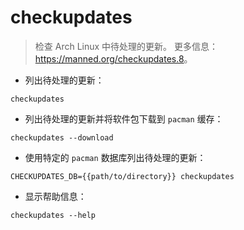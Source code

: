 # checkupdates

> 检查 Arch Linux 中待处理的更新。
> 更多信息：<https://manned.org/checkupdates.8>。

- 列出待处理的更新：

`checkupdates`

- 列出待处理的更新并将软件包下载到 `pacman` 缓存：

`checkupdates --download`

- 使用特定的 `pacman` 数据库列出待处理的更新：

`CHECKUPDATES_DB={{path/to/directory}} checkupdates`

- 显示帮助信息：

`checkupdates --help`